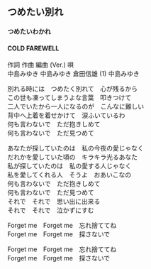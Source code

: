 ## つめたい別れ
#### つめたいわかれ
#### COLD FAREWELL

作詞  作曲  編曲 (Ver.)   唄  
中島みゆき   中島みゆき   倉田信雄 (1) 中島みゆき  
  
別れる時には　つめたく別れて　心が残るから  
この世も凍ってしまうよな言葉　叩きつけて  
二人でいたから一人になるのが　こんなに難しい  
背中へ上着を着せかけて　涙ふいているわ  
何も言わないで　ただ抱きしめて  
何も言わないで　ただ見つめて  
  
あなたが探していたのは　私の今夜の愛じゃなく  
だれかを愛していた頃の　キラキラ光るあなた  
私が探していたのは　私の愛する人じゃなく  
私を愛してくれる人　そうよ　おあいこなの  
何も言わないで　ただ抱きしめて  
何も言わないで　ただ見つめて  
それで　それで　思い出に出来る  
それで　それで　泣かずにすむ  
  
Forget me　Forget me　忘れ捨ててね  
Forget me　Forget me　探さないで  
  
Forget me　Forget me　忘れ捨ててね  
Forget me　Forget me　探さないで  